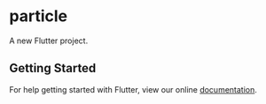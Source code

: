 # particle

A new Flutter project.

## Getting Started

For help getting started with Flutter, view our online
[documentation](https://flutter.io/).
